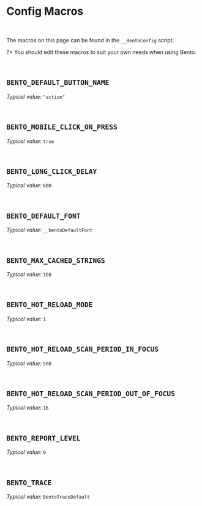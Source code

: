 # Config Macros

&nbsp;

The macros on this page can be found in the `__BentoConfig` script.

?> You should edit these macros to suit your own needs when using Bento.

&nbsp;

## `BENTO_DEFAULT_BUTTON_NAME`

*Typical value:* `"action"`

&nbsp;

## `BENTO_MOBILE_CLICK_ON_PRESS`

*Typical value:* `true`

&nbsp;

## `BENTO_LONG_CLICK_DELAY`

*Typical value:* `600`

&nbsp;

## `BENTO_DEFAULT_FONT`

*Typical value:* `__bentoDefaultFont`

&nbsp;

## `BENTO_MAX_CACHED_STRINGS`

*Typical value:* `100`

&nbsp;

## `BENTO_HOT_RELOAD_MODE`

*Typical value:* `1`

&nbsp;

## `BENTO_HOT_RELOAD_SCAN_PERIOD_IN_FOCUS`

*Typical value:* `500`

&nbsp;

## `BENTO_HOT_RELOAD_SCAN_PERIOD_OUT_OF_FOCUS`

*Typical value:* `16`

&nbsp;

## `BENTO_REPORT_LEVEL`

*Typical value:* `0`

&nbsp;

## `BENTO_TRACE`

*Typical value:* `BentoTraceDefault`